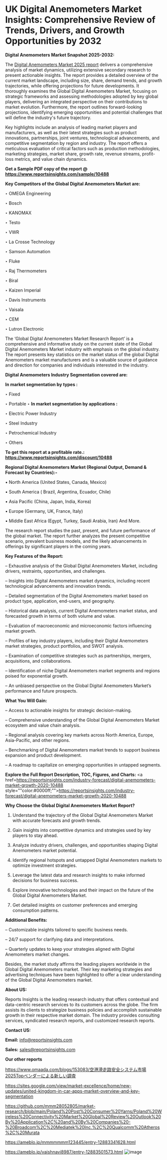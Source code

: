 # UK Digital Anemometers Market Insights: Comprehensive Review of Trends, Drivers, and Growth Opportunities by 2032

<strong>Digital Anemometers Market Snapshot 2025-2032:</strong>

The <a href=https://www.reportsinsights.com/sample/10488>Digital Anemometers Market 2025 report</a> delivers a comprehensive analysis of market dynamics, utilizing extensive secondary research to present actionable insights. The report provides a detailed overview of the current market landscape, including size, share, demand trends, and growth trajectories, while offering projections for future developments. It thoroughly examines the Global Digital Anemometers Market, focusing on strategic frameworks and assessing methodologies adopted by key global players, delivering an integrated perspective on their contributions to market evolution. Furthermore, the report outlines forward-looking projections, identifying emerging opportunities and potential challenges that will define the industry's future trajectory.

Key highlights include an analysis of leading market players and manufacturers, as well as their latest strategies such as product innovations, partnerships, joint ventures, technological advancements, and competitive segmentation by region and industry. The report offers a meticulous evaluation of critical factors such as production methodologies, marketing strategies, market share, growth rate, revenue streams, profit-loss metrics, and value chain dynamics.

<strong>Get a Sample PDF copy of the report @ <a href=https://www.reportsinsights.com/sample/10488 style=color:#0000ff;>https://www.reportsinsights.com/sample/10488</a></strong>

<strong>Key Competitors of the Global Digital Anemometers Market are:</strong>

‣ OMEGA Engineering

‣ Bosch

‣ KANOMAX

‣ Testo

‣ VWR

‣ La Crosse Technology

‣ Samson Automation

‣ Fluke

‣ Raj Thermometers

‣ Biral

‣ Kaizen Imperial

‣ Davis Instruments

‣ Vaisala

‣ CEM

‣ Lutron Electronic

The ‘Global Digital Anemometers Market Research Report’ is a comprehensive and informative study on the current state of the Global Digital Anemometers Market industry with emphasis on the global industry. The report presents key statistics on the market status of the global Digital Anemometers market manufacturers and is a valuable source of guidance and direction for companies and individuals interested in the industry.

<strong>Digital Anemometers Industry Segmentation covered are:</strong>

<strong>In market segmentation by types : </strong>

‣ Fixed

‣ Portable
‣ 
<strong>In market segmentation by applications : </strong>

‣ Electric Power Industry

‣ Steel Industry

‣ Petrochemical Industry

‣ Others

<strong>To get this report at a profitable rate.: <a href=https://www.reportsinsights.com/discount/10488 style=color:#0000ff;>https://www.reportsinsights.com/discount/10488</a></strong>

<strong>Regional Digital Anemometers Market (Regional Output, Demand &amp; Forecast by Countries):-</strong>

• North America (United States, Canada, Mexico)

• South America ( Brazil, Argentina, Ecuador, Chile)

• Asia Pacific (China, Japan, India, Korea)

• Europe (Germany, UK, France, Italy)

• Middle East Africa (Egypt, Turkey, Saudi Arabia, Iran) And More.

The research report studies the past, present, and future performance of the global market. The report further analyzes the present competitive scenario, prevalent business models, and the likely advancements in offerings by significant players in the coming years.

<strong>Key Features of the Report:</strong>

– Exhaustive analysis of the Global Digital Anemometers Market, including drivers, restraints, opportunities, and challenges.

– Insights into Digital Anemometers market dynamics, including recent technological advancements and innovation trends.

– Detailed segmentation of the Digital Anemometers market based on product type, application, end-users, and geography.

– Historical data analysis, current Digital Anemometers market status, and forecasted growth in terms of both volume and value.

– Evaluation of macroeconomic and microeconomic factors influencing market growth.

– Profiles of key industry players, including their Digital Anemometers market strategies, product portfolios, and SWOT analysis.

– Examination of competitive strategies such as partnerships, mergers, acquisitions, and collaborations.

– Identification of niche Digital Anemometers market segments and regions poised for exponential growth.

– An unbiased perspective on the Global Digital Anemometers Market’s performance and future prospects.

<strong>What You Will Gain:</strong>

– Access to actionable insights for strategic decision-making.

– Comprehensive understanding of the Global Digital Anemometers Market ecosystem and value chain analysis.

– Regional analysis covering key markets across North America, Europe, Asia-Pacific, and other regions.

– Benchmarking of Digital Anemometers market trends to support business expansion and product development.

– A roadmap to capitalize on emerging opportunities in untapped segments.

<strong>Explore the Full Report Description, TOC, Figures, and Charts:</strong>
<a href=https://reportsinsights.com/industry-forecast/digital-anemometers-market-growth-2020-10488 style=""color:#0000ff;"">https://reportsinsights.com/industry-forecast/digital-anemometers-market-growth-2020-10488</a>

<strong>Why Choose the Global Digital Anemometers Market Report?</strong>

1. Understand the trajectory of the Global Digital Anemometers Market with accurate forecasts and growth trends.

2. Gain insights into competitive dynamics and strategies used by key players to stay ahead.

3. Analyze industry drivers, challenges, and opportunities shaping Digital Anemometers market potential.

4. Identify regional hotspots and untapped Digital Anemometers markets to optimize investment strategies.

5. Leverage the latest data and research insights to make informed decisions for business success.

6. Explore innovative technologies and their impact on the future of the Global Digital Anemometers Market.

7. Get detailed insights on customer preferences and emerging consumption patterns.

<strong>Additional Benefits:</strong>

– Customizable insights tailored to specific business needs.

– 24/7 support for clarifying data and interpretations.

– Quarterly updates to keep your strategies aligned with Digital Anemometers market changes.

Besides, the market study affirms the leading players worldwide in the Global Digital Anemometers market. Their key marketing strategies and advertising techniques have been highlighted to offer a clear understanding of the Global Digital Anemometers market.

<strong><strong>About US</strong>:</strong>

Reports Insights is the leading research industry that offers contextual and data-centric research services to its customers across the globe. The firm assists its clients to strategize business policies and accomplish sustainable growth in their respective market domain. The industry provides consulting services, syndicated research reports, and customized research reports.

<strong>Contact US:</strong>

<p class=><b>Email:</b> <a href=mailto:info@reportsinsights.com>info@reportsinsights.com</a></p>
<p class=><b>Sales:</b> <a href=mailto:sales@reportsinsights.com>sales@reportsinsights.com</a></p>

<strong>Our other reports</strong>

<a href=https://www.omaada.com/blogs/153083/空港滑走路安全システム市場2025Topベンダーによる新しい調査>https://www.omaada.com/blogs/153083/空港滑走路安全システム市場2025Topベンダーによる新しい調査</a>

<a href=https://sites.google.com/view/market-excellence/home/new-updates/united-kingdom-in-car-apps-market-overview-and-key-segmentation>https://sites.google.com/view/market-excellence/home/new-updates/united-kingdom-in-car-apps-market-overview-and-key-segmentation</a>

<a href=https://github.com/mmm28052805/market-research/blob/main/Poland%20Post%20Consumer%20Yarns/Poland%20Wireless%20Connectivity%20Market%20Global%20Review%20Outlook%20By%20Application%2C%20and%20By%20Companies%20-%20Broadcom%2C%20Mediatek%20Inc.%2C%20Qualcomm%20Atheros%2C%20Murata>https://github.com/mmm28052805/market-research/blob/main/Poland%20Post%20Consumer%20Yarns/Poland%20Wireless%20Connectivity%20Market%20Global%20Review%20Outlook%20By%20Application%2C%20and%20By%20Companies%20-%20Broadcom%2C%20Mediatek%20Inc.%2C%20Qualcomm%20Atheros%2C%20Murata</a>

<a href=https://ameblo.jp/mmmmmmm123445/entry-12883341628.html>https://ameblo.jp/mmmmmmm123445/entry-12883341628.html</a>

<a href=https://ameblo.jp/vaishnavi8987/entry-12883501573.html>https://ameblo.jp/vaishnavi8987/entry-12883501573.html</a>
![image](https://github.com/user-attachments/assets/ddc04ac4-bf53-4986-a686-7394e3967e4d)
